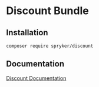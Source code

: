 # Discount Bundle

## Installation

```
composer require spryker/discount
```

## Documentation

[Discount Documentation](http://spryker.github.io/core/bundles/discount)
